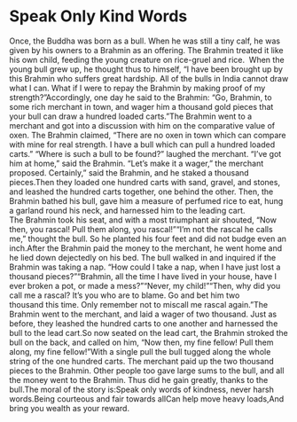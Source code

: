 # Speak Only Kind Words

Once, the Buddha was born as a bull. When he was still a tiny calf, he was given by his owners to a Brahmin as an offering. The Brahmin treated it like his own child, feeding the young creature on rice-gruel and rice.       When the young bull grew up, he thought thus to himself, “I have been brought up by this Brahmin who suffers great hardship. All of the bulls in India cannot draw what I can. What if I were to repay the Brahmin by making proof of my strength?”Accordingly, one day he said to the Brahmin: “Go, Brahmin, to some rich merchant in town, and wager him a thousand gold pieces that your bull can draw a hundred loaded carts.”The Brahmin went to a merchant and got into a discussion with him on the comparative value of oxen. The Brahmin claimed, “There are no oxen in town which can compare with mine for real strength. I have a bull which can pull a hundred loaded carts.” “Where is such a bull to be found?” laughed the merchant. “I’ve got him at home,” said the Brahmin. “Let’s make it a wager,” the merchant proposed. Certainly,” said the Brahmin, and he staked a thousand pieces.Then they loaded one hundred carts with sand, gravel, and stones, and leashed the hundred carts together, one behind the other. Then, the Brahmin bathed his bull, gave him a measure of perfumed rice to eat, hung a garland round his neck, and harnessed him to the leading cart. The Brahmin took his seat, and with a most triumphant air shouted, “Now then, you rascal! Pull them along, you rascal!”“I’m not the rascal he calls me,” thought the bull. So he planted his four feet and did not budge even an inch.After the Brahmin paid the money to the merchant, he went home and he lied down dejectedly on his bed. The bull walked in and inquired if the Brahmin was taking a nap. “How could I take a nap, when I have just lost a thousand pieces?”“Brahmin, all the time I have lived in your house, have I ever broken a pot, or made a mess?”“Never, my child!”“Then, why did you call me a rascal? It’s you who are to blame. Go and bet him two thousand this time. Only remember not to miscall me rascal again.”The Brahmin went to the merchant, and laid a wager of two thousand. Just as before, they leashed the hundred carts to one another and harnessed the bull to the lead cart.So now seated on the lead cart, the Brahmin stroked the bull on the back, and called on him, “Now then, my fine fellow! Pull them along, my fine fellow!”With a single pull the bull tugged along the whole string of the one hundred carts. The merchant paid up the two thousand pieces to the Brahmin. Other people too gave large sums to the bull, and all the money went to the Brahmin. Thus did he gain greatly, thanks to the bull.The moral of the story is:Speak only words of kindness, never harsh words.Being courteous and fair towards allCan help move heavy loads,And bring you wealth as your reward.